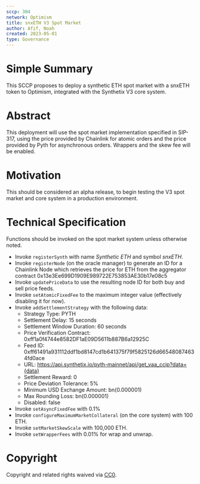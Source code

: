 ```yaml
---
sccp: 304
network: Optimism
title: snxETH V3 Spot Market
author: Afif, Noah
created: 2023-05-01
type: Governance
---
```


# Simple Summary

This SCCP proposes to deploy a synthetic ETH spot market with a snxETH token to Optimism, integrated with the Synthetix V3 core system.

# Abstract

This deployment will use the spot market implementation specified in SIP-317, using the price provided by Chainlink for atomic orders and the price provided by Pyth for asynchronous orders. Wrappers and the skew fee will be enabled.

# Motivation

This should be considered an alpha release, to begin testing the V3 spot market and core system in a production environment.

# Technical Specification

Functions should be invoked on the spot market system unless otherwise noted.

- Invoke `registerSynth` with name _Synthetic ETH_ and symbol _snxETH_.
- Invoke `registerNode` (on the oracle manager) to generate an ID for a Chainlink Node which retrieves the price for ETH from the aggregator contract 0x13e3Ee699D1909E989722E753853AE30b17e08c5
- Invoke `updatePriceData` to use the resulting node ID for both buy and sell price feeds.
- Invoke `setAtomicFixedFee` to the maximum integer value (effectively disabling it for now).
- Invoke `addSettlementStrategy` with the following data:
  - Strategy Type: PYTH
  - Settlement Delay: 15 seconds
  - Settlement Window Duration: 60 seconds
  - Price Verification Contract: 0xff1a0f4744e8582DF1aE09D5611b887B6a12925C
  - Feed ID: 0xff61491a931112ddf1bd8147cd1b641375f79f5825126d665480874634fd0ace
  - URL: https://api.synthetix.io/pyth-mainnet/api/get_vaa_ccip?data={data}
  - Settlement Reward: 0
  - Price Deviation Tolerance: 5%
  - Minimum USD Exchange Amount: bn(0.000001)
  - Max Rounding Loss: bn(0.000001)
  - Disabled: false
- Invoke `setAsyncFixedFee` with 0.1%
- Invoke `configureMaximumMarketCollateral` (on the core system) with 100 ETH.
- Invoke `setMarketSkewScale` with 100,000 ETH.
- Invoke `setWrapperFees` with 0.01% for wrap and unwrap.

# Copyright

Copyright and related rights waived via [CC0](https://creativecommons.org/publicdomain/zero/1.0/).
